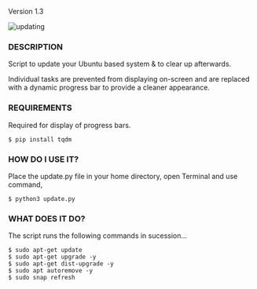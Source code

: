 Version 1.3

![updating](https://github.com/Expergefactor/Update-Ubuntu-System/assets/133227259/a7209593-1a98-4962-bc63-4ebdeac7694d)

### DESCRIPTION
  Script to update your Ubuntu based system & to clear up afterwards.
  
  Individual tasks are prevented from displaying on-screen and are replaced with a dynamic progress bar to provide a cleaner appearance. 


### REQUIREMENTS
  Required for display of progress bars.
  
    $ pip install tqdm

### HOW DO I USE IT?
  Place the update.py file in your home directory, open Terminal and use command,
  
    $ python3 update.py

### WHAT DOES IT DO?
  The script runs the following commands in sucession...
  
    $ sudo apt-get update
    $ sudo apt-get upgrade -y
    $ sudo apt-get dist-upgrade -y
    $ sudo apt autoremove -y
    $ sudo snap refresh
